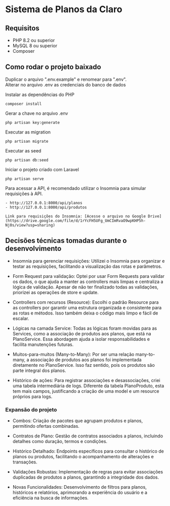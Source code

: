 # Sistema de Planos da Claro

## Requisitos

* PHP 8.2 ou superior
* MySQL 8 ou superior
* Composer

## Como rodar o projeto baixado

Duplicar o arquivo ".env.example" e renomear para ".env".<br>
Alterar no arquivo .env as credenciais do banco de dados<br>

Instalar as dependências do PHP
```
composer install
```

Gerar a chave no arquivo .env
```
php artisan key:generate
```

Executar as migration
```
php artisan migrate
```

Executar as seed
```
php artisan db:seed
```

Iniciar o projeto criado com Laravel
```
php artisan serve
```

Para acessar a API, é recomendado utilizar o Insomnia para simular requisições à API.
```
- http://127.0.0.1:8000/api/planos
- http://127.0.0.1:8000/api/produtos

Link para requisições do Insomnia: [Acesse o arquivo no Google Drive](https://drive.google.com/file/d/1rYcFH5UFg_UmCImRvaO9wpKHP5h-Nj0s/view?usp=sharing)

```
## Decisões técnicas tomadas durante o desenvolvimento

* Insomnia para gerenciar requisições: Utilizei o Insomnia para organizar e testar as requisições, facilitando a visualização das rotas e parâmetros.

* Form Request para validação: Optei por usar Form Requests para validar os dados, o que ajuda a manter as controllers mais limpas e centraliza a lógica de validação. Apesar de não ter finalizado todas as validações, priorizei as operações de store e update.

* Controllers com recursos (Resource): Escolhi o padrão Resource para as controllers por garantir uma estrutura organizada e consistente para as rotas e métodos. Isso também deixa o código mais limpo e fácil de escalar.

* Lógicas na camada Service: Todas as lógicas foram movidas para as Services, como a associação de produtos aos planos, que está na PlanoService. Essa abordagem ajuda a isolar responsabilidades e facilita manutenções futuras.

* Muitos-para-muitos (Many-to-Many): Por ser uma relação many-to-many, a associação de produtos aos planos foi implementada diretamente no PlanoService. Isso faz sentido, pois os produtos são parte integral dos planos.

* Histórico de ações: Para registrar associações e desassociações, criei uma tabela intermediária de logs. Diferente da tabela PlanoProduto, esta tem mais campos, justificando a criação de uma model e um resource próprios para logs.

### Expansão do projeto

* Combos: Criação de pacotes que agrupam produtos e planos, permitindo ofertas combinadas.

* Contratos de Plano: Gestão de contratos associados a planos, incluindo detalhes como duração, termos e condições.

* Histórico Detalhado: Endpoints específicos para consultar o histórico de planos ou produtos, facilitando o acompanhamento de alterações e transações.

* Validações Robustas: Implementação de regras para evitar associações duplicadas de produtos a planos, garantindo a integridade dos dados.

* Novas Funcionalidades: Desenvolvimento de filtros para planos, históricos e relatórios, aprimorando a experiência do usuário e a eficiência na busca de informações.
